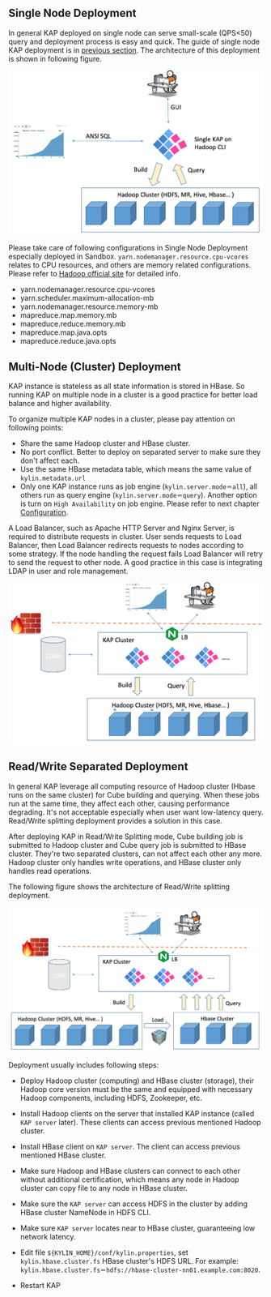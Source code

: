 ## Single Node Deployment
In general KAP deployed on single node can serve small-scale (QPS<50) query and deployment process is easy and quick. The guide of single node KAP deployment is in [previous section](./install_guide.en.md). The architecture of this deployment is shown in following figure.

![]( images/single_node.png)

Please take care of following configurations in Single Node Deployment especially deployed in Sandbox. `yarn.nodemanager.resource.cpu-vcores` relates to CPU resources, and others are memory related configurations. Please refer to [Hadoop official site](https://hadoop.apache.org/docs/r2.7.3/hadoop-yarn/hadoop-yarn-common/yarn-default.xml) for detailed info.

 * yarn.nodemanager.resource.cpu-vcores
 * yarn.scheduler.maximum-allocation-mb
 * yarn.nodemanager.resource.memory-mb
 * mapreduce.map.memory.mb
 * mapreduce.reduce.memory.mb
 * mapreduce.map.java.opts
 * mapreduce.reduce.java.opts

## Multi-Node (Cluster) Deployment
KAP instance is stateless as all state information is stored in HBase. So running KAP on multiple node in a cluster is a good practice for better load balance and higher availability.

To organize multiple KAP nodes in a cluster, please pay attention on following points:

 * Share the same Hadoop cluster and HBase cluster.
 * No port conflict. Better to deploy on separated server to make sure they don't affect each.
 * Use the same HBase metadata table, which means the same value of `kylin.metadata.url`
 * Only one KAP instance runs as job engine (`kylin.server.mode＝all`), all others run as query engine (`kylin.server.mode＝query`). Another option is turn on `High Availability` on job engine. Please refer to next chapter [Configuration](../config/jobengine_ha.en.md).

A Load Balancer, such as Apache HTTP Server and Nginx Server, is required to distribute requests in cluster. User sends requests to Load Balancer, then Load Balancer redirects requests to nodes according to some strategy. If the node handling the request fails Load Balancer will retry to send the request to other node. A good practice in this case is integrating LDAP in user and role management.

![]( images/cluster.png)
	
## Read/Write Separated Deployment
In general KAP leverage all computing resource of Hadoop cluster (Hbase runs on the same cluster) for Cube building and querying. When these jobs run at the same time, they affect each other, causing performance degrading. It's not acceptable especially when user want low-latency query. Read/Write splitting deployment provides a solution in this case.

After deploying KAP in Read/Write Splitting mode, Cube building job is submitted to Hadoop cluster and Cube query job is submitted to HBase cluster. They're two separated clusters, can not affect each other any more. Hadoop cluster only handles write operations, and HBase cluster only handles read operations.

The following figure shows the architecture of Read/Write splitting deployment.

![]( images/rw_separated.png)

Deployment usually includes following steps:

- Deploy Hadoop cluster (computing) and HBase cluster (storage), their Hadoop core version must be the same and equipped with necessary Hadoop components, including HDFS, Zookeeper, etc.

- Install Hadoop clients on the server that installed KAP instance (called `KAP server` later). These clients can access previous mentioned Hadoop cluster.

- Install HBase client on `KAP server`. The client can access previous mentioned HBase cluster.

- Make sure Hadoop and HBase clusters can connect to each other without additional certification, which means any node in Hadoop cluster can copy file to any node in HBase cluster.

- Make sure the `KAP server` can access HDFS in the cluster by adding HBase cluster NameNode in HDFS CLI.

- Make sure `KAP server` locates near to HBase cluster, guaranteeing low network latency.

- Edit file `${KYLIN_HOME}/conf/kylin.properties`, set `kylin.hbase.cluster.fs` HBase cluster's HDFS URL. For example: `kylin.hbase.cluster.fs＝hdfs://hbase-cluster-nn01.example.com:8020`.

- Restart KAP